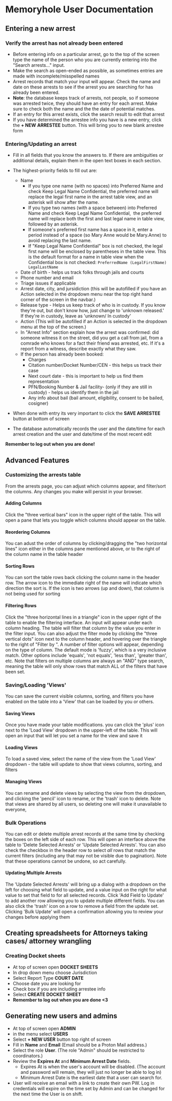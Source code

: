 # Memoryhole User Documentation

## Entering a new arrest

### Verify the arrest has not already been entered

- Before entering info on a particular arrest, go to the top of the screen type the name of the person who you are currently entering into the "Search arrests..." input.
- Make the search as open-ended as possible, as sometimes entries are made with incomplete/misspelled names
- Arrest records that match your input will appear. Check the name and date on these arrests to see if the arrest you are searching for has already been entered.
- **Note**: the database keeps track of arrests, not people, so if someone was arrested twice, they should have an entry for each arrest. Make sure to check both the name and the the date of potential matches.
- If an entry for this arrest exists, click the search result to edit that arrest
- If you have determined the arrestee info you have is a new entry, click the **+ NEW** **ARRESTEE** button. This will bring you to new blank arrestee form

### Entering/Updating an arrest

- Fill in all fields that you know the answers to. If there are ambiguities or additional details, explain them in the open text boxes in each section.
- The highest-priority fields to fill out are:

  - Name
    - If you type one name (with no spaces) into Preferred Name and check Keep Legal Name Confidential, the preferred name will replace the legal first name in the arrest table view, and an asterisk will show after the name.
    - If you type two names (with a space between) into Preferred Name and check Keep Legal Name Confidential,  the preferred name will replace both the first and last legal name in table view, followed by an asterisk.
    - If someone's preferred first name has a space in it, enter a period instead of a space (so Mary Anne would be Mary.Anne) to avoid replacing the last name.
    - If "Keep Legal Name Confidential" box is not checked, the legal first name will be enclosed by parentheses in the table view. This is the default format for a name in table view when the Confidential box is not checked: `PreferredName (LegalFirstName) LegalLastName`
  - Date of birth - helps us track folks through jails and courts
  - Phone number and email
  - Triage issues if applicable
  - Arrest date, city, and jursidiction (this will be autofilled if you have an Action selected in the dropdown menu near the top right hand corner of the screen in the navbar.)
  - Release type - Helps us keep track of who is in custody. If you know they're out, but don't know how, just change to 'unknown released.' If they're in custody, leave as 'unknown/ In custody'
  - Action (This will be autofilled if an Action is selected in the dropdown menu at the top of the screen.)
  - In "Arrest Info" section explain how the arrest was confirmed: did someone witness it on the street, did you get a call from jail, from a comrade who knows for a fact their friend was arrested, etc. If it's a report from a witness, describe exactly what they saw.
  - If the person has already been booked:
    - Charges
    - Citation number/Docket Number/CEN - this helps us track their case
    - Next court date - this is important to help us find them representation
    - PFN/Booking Number & Jail facility- (only if they are still in custody) - helps us identify them in the jail
    - Any info about bail (bail amount, eligibility, consent to be bailed, cosigner)

- When done with entry its very important to click the **SAVE ARRESTEE** button at bottom of screen
- The database automatically records the user and the date/time for each arrest creation and the user and date/time of the most recent edit

**Remember to log out when you are done!**

## Advanced Features

### Customizing the arrests table

From the arrests page, you can adjust which columns appear, and filter/sort the columns. Any changes you make will persist in your browser.

#### Adding Columns

Click the "three vertical bars" icon in the upper right of the table. This will open a pane that lets you toggle which columns should appear on the table.

#### Reordering Columns

You can adust the order of columns by clicking/dragging the "two horizontal lines" icon either in the columns pane mentioned above, or to the right of the column name in the table header

#### Sorting Rows

You can sort the table rows back clicking the column name in the header row. The arrow icon to the immediate right of the name will indicate which direction the sort is. If the icon is two arrows (up and down), that column is not being used for sorting

#### Filtering Rows

Click the "three horizontal lines in a triangle" icon in the upper right of the table to enable the filtering interface. An input will appear under each column heading. The table will filter that column by the value you enter in the filter input. You can also adjust the filter mode by clicking the "three vertical dots" icon next to the column header, and hovering over the triangle to the right of "Filter by <column name>". A number of filter options will appear, depending on the type of column. The default mode is 'fuzzy', which is a very inclusive match. Other options include 'equals', 'not equals', 'less than', 'greater than', etc. Note that filters on multiple columns are always an "AND" type search, meaning the table will only show rows that match ALL of the filters that have been set.

### Saving/Loading 'Views'

You can save the current visible columns, sorting, and filters you have enabled on the table into a 'View' that can be loaded by you or others.

#### Saving Views

Once you have made your table modifications. you can click the 'plus' icon next to the 'Load View' dropdown in the upper-left of the table. This will open an input that will let you set a name for the view and save it

#### Loading Views

To load a saved view, select the name of the view from the 'Load View' dropdown - the table will update to show that views columns, sorting, and filters

#### Managing Views

You can rename and delete views by selecting the view from the dropdown, and clicking the 'pencil' icon to rename, or the 'trash' icon to delete. Note that views are shared by all users, so deleting one will make it unavailable to everyone,

### Bulk Operations

You can edit or delete multiple arrest records at the same time by checking the boxes on the left side of each row. This will open an interface above the table to 'Delete Selected Arrests' or 'Update Selected Arrests'. You can also check the checkbox in the header row to select _all_ rows that match the current filters (including any that may not be visible due to pagination). Note that these operations cannot be undone, so act carefully.

#### Updating Multiple Arrests

The 'Update Selected Arrests' will bring up a dialog with a dropdown on the left for choosing what field to update, and a value input on the right for what value to set that field to for all selected records. Click 'Add Field to Update' to add another row allowing you to update multiple different fields. You can also click the 'trash' icon on a row to remove a field from the update set. Clicking 'Bulk Update' will open a confirmation allowing you to review your changes before applying them

## Creating spreadsheets for Attorneys taking cases/ attorney wrangling

### Creating Docket sheets

- At top of screen open **DOCKET SHEETS**
- In drop down menu choose Jurisdiction
- Select Report Type **COURT DATE**
- Choose date you are looking for
- Check box if you are including arrestee info
- Select **CREATE DOCKET SHEET**
- **Remember to log out when you are done <3**

## Generating new users and admins

- At top of screen open **ADMIN**
- in the menu select **USERS**
- Select **+ NEW USER** button top right of screen
- Fill in **Name** and **Email** (Email should be a Proton Mail address.)
- Select the role **User**. (The role "Admin" should be restricted to coordinators.)
- Review the **Expires At** and **Minimum Arrest Date** fields.
  - Expires At is when the user's account will be disabled. (The account and password will remain, they will just no longer be able to log in)
  - Minimum Arrest Date is the earliest date that a user can search for.
- User will receive an email with a link to create their own PW. Log in credentials will expire on the time set by Admin and can be changed for the next time the User is on shift.

